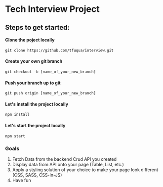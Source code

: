 # Tech Interview Project

## Steps to get started:

#### Clone the poject locally
`git clone https://github.com/tfuqua/interview.git`

#### Create your own git branch
`git checkout -b [name_of_your_new_branch]`

#### Push your branch up to git
`git push origin [name_of_your_new_branch]`

#### Let's install the project locally
`npm install`

#### Let's start the project locally
`npm start`

### Goals
1. Fetch Data from the backend Crud API you created
2. Display data from API onto your page (Table, List, etc.)
3. Apply a styling solution of your choice to make your page look different (CSS, SASS, CSS-in-JS)
4. Have fun
